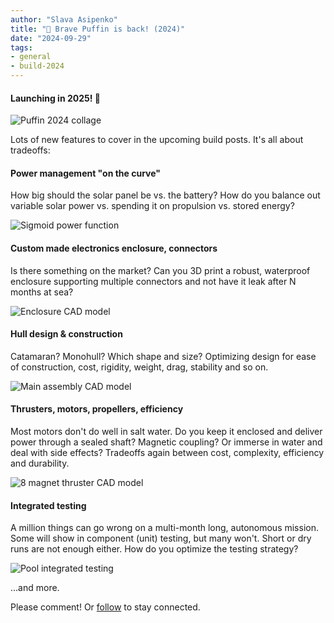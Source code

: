 ```yaml
---
author: "Slava Asipenko"
title: "🎉 Brave Puffin is back! (2024)"
date: "2024-09-29"
tags: 
- general
- build-2024
---
```


#### Launching in 2025! 🚀

![Puffin 2024 collage](/img/puffin_2024_collage2.jpg)

Lots of new features to cover in the upcoming build posts. It's all about tradeoffs:

#### Power management "on the curve"

How big should the solar panel be vs. the battery? How do you balance out variable solar power vs. spending it on propulsion vs. stored energy?

![Sigmoid power function](/img/sigmoid_power_budget.png#medium)

#### Custom made electronics enclosure, connectors

Is there something on the market? Can you 3D print a robust, waterproof enclosure supporting multiple connectors and not have it leak after N months at sea?

![Enclosure CAD model](/img/enclosure_model.png#medium)

#### Hull design & construction

Catamaran? Monohull? Which shape and size? Optimizing design for ease of construction, cost, rigidity, weight, drag, stability and so on.

![Main assembly CAD model](/img/main_assembly_cad_model.png#medium)

#### Thrusters, motors, propellers, efficiency

Most motors don't do well in salt water. Do you keep it enclosed and deliver power through a sealed shaft? Magnetic coupling? Or immerse in water and deal with side effects? Tradeoffs again between cost, complexity, efficiency and durability.

![8 magnet thruster CAD model](/img/8mag_thruster.png#medium)

#### Integrated testing

A million things can go wrong on a multi-month long, autonomous mission. Some will show in component (unit) testing, but many won't. Short or dry runs are not enough either. How do you optimize the testing strategy?

![Pool integrated testing](/img/pool_testing.png#medium)

...and more.

Please comment! Or [follow](/contact) to stay connected.
